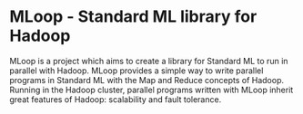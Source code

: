 # MLoop - Standard ML library for Hadoop

MLoop is a project which aims to create a library for Standard ML to run in parallel with Hadoop. MLoop provides a simple way to write parallel programs in Standard ML with the Map and Reduce concepts of Hadoop. Running in the Hadoop cluster, parallel programs written with MLoop inherit great features of Hadoop: scalability and fault tolerance.
